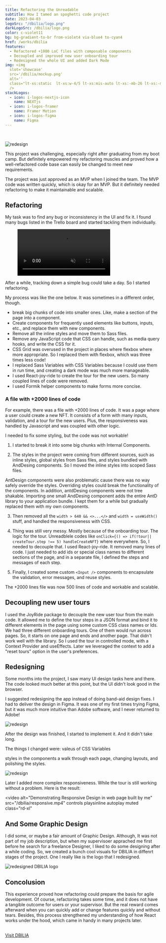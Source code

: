 ```yaml
---
title: Refactoring the Unreadable
subtitle: How I tamed an spoghetti code project
date: 2023-04-03
logoSrc: "/dbilia/logo.png"
darkLogoSrc: /dbilia/logo.png
color: c-violet11
bg: bg-gradient-to-br from-violet4 via-blue4 to-cyan4
href: /works/dbilia
features:
  - Refactored +1000 LoC files with composable components
  - Decoupled and improved new user onboarding tour
  - Redesigned the whole UI and added Dark Mode
img: <img
  slot='showcase'
  src='/dbilia/mockup.png'
  alt=''
  class="lt-xs:static  lt-xs:w-4/5 lt-xs:mis-auto lt-xs:-mb-26 lt-xs:-mt-10 lt-xs:fade-y-from-40%-to-70%   xs:abs  -z-1  xs:w-40 xs:right-0 xs:top-0 sm:-right-0 sm:-top-0 sm:w-60)  md:-right-15 md:-top-5 md:w-80 drop-shadow-2xl"
  />
stackLogos:
  - icon: i-logos-nextjs-icon
    name: NEXTjs
  - icon: i-logos-framer
    name: Framer Motion
  - icon: i-logos-figma
    name: Figma
---
```


<!-- <a class="af-i-ph-arrow-right" href="https://dbilia.com" target="_blank">Visit DBILIA here</a> -->
<br/>

<img alt="redesign" src="/dbilia/redesign1.png" class="rd-xl" ></img>

This project was challenging, especially right after graduating from my boot camp. But definitely empowered my refactoring
muscles and proved how a well-refactored code base can easily be changed to meet new requirements.

The project was just approved as an MVP when I joined the team. The MVP code was written quickly, which is okay for an MVP. But it definitely needed refactoring to make it maintainable and scalable.

## Refactoring

My task was to find any bug or inconsistency in the UI and fix it. I found many bugs listed in the Trello board and started tackling them individually.

<figure>
  <video src="/dbilia/trello-bugs.mp4" autoplay="" playsinline="" muted="" class="rd-xl" ></video>
</figure>

After a while, tracking down a simple bug could take a day. So I started refactoring.

My process was like the one below. It was sometimes in a different order, though.

- break big chunks of code into smaller ones. Like, make a section of the page into a component.
- Create components for frequently used elements like buttons, inputs, etc., and replace them with new components.
- Remove all the inline styles and move them to Sass files.
- Remove any JavaScript code that CSS can handle, such as media query hooks, and write the CSS for it.
- CSS Grid was overused in the project in places where flexbox where more appropriate. So I replaced them with flexbox, which was three times less code!
- I replaced Sass Variables with CSS Variables because I could use them in run time, and creating a dark mode was much more manageable.
- I used React-joy-ride to create the tour for the new users. So many coupled lines of code were removed.
- I used Formik helper components to make forms more concise.

### A file with +2000 lines of code

For example, there was a file with +2000 lines of code. It was a page where a user could create a new NFT. It consists of a form with many inputs, validation, and a tour for the new users. Plus, the responsiveness was handled by Javascript and was coupled with other logic.

I needed to fix some styling, but the code was not workable!

1. I started to break it into some big chunks with Internal Components.

2. The styles in the project were coming from different sources, such as inline styles, global styles from Sass files, and styles bundled with AndDesing components. So I moved the inline styles into scoped Sass files.

AntDesign components were also problematic cause there was no way safely override the styles. Overriding styles could break the functionality of the components. In addition, antdDesing components were not tree shakable. Importing one small AndDesing component adds the entire AntD library to your application bundle.
I kept them for a while but gradually replaced them with my own components.

3. Then removed all the `width > 640 && <>...</>` and `width = useWidth()` stuff, and handled the responsiveness with CSS.

4. Thing was still very messy. Mostly because of the onboarding tour. The logic for the tour. Unreadblele codes like `onClick={() => if(!tour|| createTour.step !== 5) handleCreateNFT}` where everywhere. So, I needed to decouple that. I used React-joy-ride. It removed many lines of code. I just needed to add ids or special class names to different sections of the page, and in a separate file, I defined the steps and messages of each step.

5. Finally, I created some custom `<Input />` components to encapsulate the validation, error messages, and reuse styles.

The +2000 lines file was now 500 lines of code and workable and scalable.

## Decoupling new user tours

I used the JoyRide package to decouple the new user tour from the main code. It allowed me to define the tour steps in a JSON format and bind it to different elements in the page using some custom CSS class names or Ids.
We had three different onboarding tours. One of them would run across pages. So, it starts on one page and ends and another page. That didn't work well with the library. So I used the tour in controlled mode, with a Context Provider and useEffects. Later we leveraged the context to add a "reset tours" option in the user's preferences.

## Redesigning

Some months into the project, I saw many UI design tasks here and there. The code looked much better at this point, but the UI didn't look good in the browser.

I suggested redesigning the app instead of doing band-aid design fixes. I had to deliver the design in Figma. It was one of my first times trying Figma, but it was much more intuitive than Adobe software, and I never returned to Adobe!

<img alt="redesign" src="/dbilia/redesign.png" class="rd-xl" />

After the design was finished, I started to implement it. And it didn't take long.

The things I changed were:
valeus of CSS Variables

styles in the components
a walk through each page, changing layouts, and polishing the styles.

<img alt="redesign" src="/dbilia/redesign2.png" class="rd-xl" ></img>

Later I added more complex responsiveness. While the tour is still working without a problem. Here is the result:

<video
alt="Demonstrating Responsive Design in web page built by me"
src="/dbilia/responsive.mp4"
controls
playsinline
autoplay
muted
class="rd-xl"

> </video>

## And Some Graphic Design

I did some, or maybe a fair amount of Graphic Design. Although, It was not part of my job description, but when my supervisoer apprached me first before he search for a freelance Designer, I liked to do some designing after a while coding. So, we created a bunch cool visuals for DBILIA in diffenrt stages of the project. One I really like is the logo that I redesigned.

<div class="p-4 py-32 rd-xl  flex ac jc " style="min-heihgt: 15rem, background: linear-gradient(90deg , #333 , #111)">
  <img src="/dbilia/logo.png" alt="redesigned DBILIA logo" class="" style="max-width: 15rem" ></img>
</div>

<!-- I created some NFT collections for DBILIA. They turned out so cute!

<div class='grid gap-4 ' style={{gridTemplateColumns: "repeat( auto-fit, minmax(min(100%, 12rem), 1fr) )"}}>
<figure>
  <video src="/dbilia/cutlery-club.mp4" autoplay="" playsinline="" muted="" class="rd-xl aspect-ratio-1/1" style={{aspectRatio: "1/1"}}/>
  <figcaption classs="text-sm c-gray9 text-center c-gray11 block mt-2">Cutlery Club</figcaption>
</figure>
<figure>
  <video src="/dbilia/square-heads.mp4"  autoplay=""  playsinline="" muted="" class="rd-xl aspect-ratio-1/1"  style={{aspectRatio: "1/1"}} />
  <figcaption classs="text-sm c-gray9 text-center c-gray11 block mt-2"> Square Heads</figcaption>
</figure>
</div>  -->

## Concolusion

This experience proved how refactoring could prepare the basis for agile development. Of course, refactoring takes some time, and it does not have a tangible outcome for users or your supervisor. But the real reward comes afterward when you can quickly add or change features quickly and without tears.
Besides, this process strengthened my understanding of how React works under the hood, which came in handy in many projects later.

<br/>
<a class="b-1 w-fit af-i-ph-arrow-right  fw-500  rd-xl b-orangeA-6  dark:b-orangeA-7 c-accent11 bg-gradient-to-r from-accent1 to-base1  active:(b-orangeA-8 from-accent5 to-base2) hover:b-orangeA-7 hover:from-accent2 hover:to-accent1 )  focus-visible:b-orangeA-8 focus-visible:from-accent4 focus-visible:to-accent2  bg-origin-border  c-accent11  fw-500 py-4 b-1.5  px-8 rd-xl flex gap-2 ac  !my-20 " href="https://dbilia.com" target="_blank">Visit DBILIA</a>
<br/>
